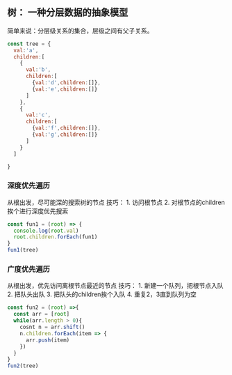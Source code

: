 ## 树： 一种分层数据的抽象模型

简单来说：分层级关系的集合，层级之间有父子关系。

```js
const tree = {
  val:'a',
  children:[
    {
      val:'b',
      children:[
        {val:'d',children:[]},
        {val:'e',children:[]}
      ]
    },
    {
      val:'c',
      children:[
        {val:'f',children:[]},
        {val:'g',children:[]}
      ]
    }
  ]

}
```

### 深度优先遍历

从根出发，尽可能深的搜索树的节点
技巧：
    1. 访问根节点
    2. 对根节点的children挨个进行深度优先搜索

```js
const fun1 = (root) => {
  console.log(root.val)
  root.children.forEach(fun1)
}
fun1(tree)
```

### 广度优先遍历

从根出发，优先访问离根节点最近的节点
技巧：
    1. 新建一个队列，把根节点入队
    2. 把队头出队
    3. 把队头的children挨个入队
    4. 重复2，3直到队列为空

```js
const fun2 = (root) =>{
  const arr = [root]
  while(arr.length > 0){
    cosnt n = arr.shift()
    n.children.forEach(item => {
      arr.push(item)
    })
  }
}
fun2(tree)
```